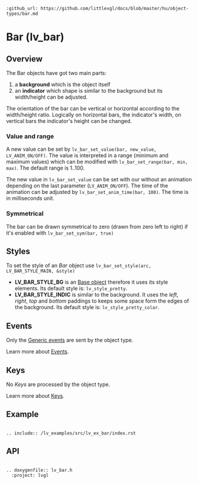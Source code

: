```eval_rst
:github_url: https://github.com/littlevgl/docs/blob/master/hu/object-types/bar.md
```
# Bar (lv_bar)

## Overview

The Bar objects have got two main parts: 
1. a **background** which is the object itself 
2. an **indicator** which shape is similar to the background but its width/height can be adjusted. 

The orientation of the bar can be vertical or horizontal according to the width/height ratio. Logically on horizontal bars, the indicator's width, on vertical bars the indicator's height can be changed. 

### Value and range
A new value can be set by `lv_bar_set_value(bar, new_value, LV_ANIM_ON/OFF)`. 
The value is interpreted in a range (minimum and maximum values) which can be modified with `lv_bar_set_range(bar, min, max)`. 
The default range is 1..100.

The new value in `lv_bar_set_value` can be set with our without an animation depending on the last parameter (`LV_ANIM_ON/OFF`). 
The time of the animation can be adjusted by `lv_bar_set_anim_time(bar, 100)`. The time is in milliseconds unit. 

### Symmetrical
The bar can be drawn symmetrical to zero (drawn from zero left to right) if it's enabled with `lv_bar_set_sym(bar, true)`

## Styles

To set the style of an *Bar* object use `lv_bar_set_style(arc, LV_BAR_STYLE_MAIN, &style)`

- **LV_BAR_STYLE_BG** is an [Base object](/object-types/obj) therefore it uses its style elements. Its default style is: `lv_style_pretty`. 
- **LV_BAR_STYLE_INDIC** is similar to the background. It uses the *left*, *right*, *top* and *bottom* paddings to keeps some space form the edges of the background. Its default style is: `lv_style_pretty_color`.

## Events
Only the [Generic events](/overview/event.html#generic-events) are sent by the object type.

Learn more about [Events](/overview/event).

## Keys
No *Keys* are processed by the object type.

Learn more about [Keys](/overview/indev).

## Example

```eval_rst

.. include:: /lv_examples/src/lv_ex_bar/index.rst

```

## API 

```eval_rst

.. doxygenfile:: lv_bar.h
  :project: lvgl
        
```

